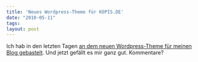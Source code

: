```yaml
---
title: 'Neues Wordpress-Theme für KOPIS.DE'
date: "2010-05-11"
tags: 
layout: post
---
```

Ich hab in den letzten Tagen <a href="http://blog.kopis.de/2010/05/07/umbauarbeiten/">an dem neuen Wordpress-Theme f&uuml;r meinen Blog gebastelt</a>. Und jetzt gef&auml;llt es mir ganz gut. Kommentare?

